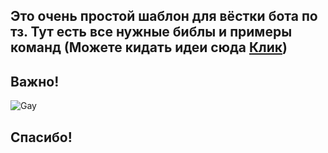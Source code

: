 ## Это очень простой шаблон для вёстки бота по тз. Тут есть все нужные библы и примеры команд (Можете кидать идеи сюда [Клик](https://t.me/melkiyygvisik))

## Важно!
<img src="https://cdn.discordapp.com/attachments/974767526393298974/974796325885476864/1.png" alt="Gay"/>

## Спасибо!
